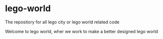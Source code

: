 # lego-world
The repository for all lego city or lego world related code

Welcome to lego world, wher we work to make a better designed lego world
